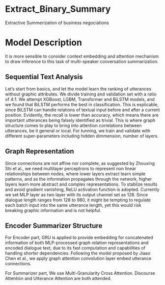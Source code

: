 # Extract_Binary_Summary
Extractive Summerization of business negociations
# Model Description
It is more sensible to consider context embedding and attention mechanism
to draw inference to this task of multi-speaker conversation summarization.
## Sequential Text Analysis
Let’s start from basics, and let the model learn the ranking of utterances without graphic attributes.
We divide training and validation set with a ratio of 4:1. We attempt XGBoost, LGBM, Transformer
and BiLSTM models, and we found that BiLSTM performs the best in classification. This is explicable,
since BiLSTM can handle relations of textual input before and after a current position.
Evidently, the recall is lower than accuracy, which means there are important utterances being
falsely identified as trivial. This is where graph structure comes to play to bring into attention correlations between utterances, be it general or local. For tunning, we train and validate with different
super-parameters including hidden dimmension, number of layers.
## Graph Representation
Since connections are not affine nor complete, as suggested by Zhouxing Shi et al., we need multilayer
perceptrons to represent non linear relationships between nodes, where lower layers extract learn simple
patterns, and as the information propagates through the network, higher layers learn more abstract and
complex representations. To stablize results and avoid gradient vanishing, ReLU activation function is
adopted. Currently we set MLP layer as two layer with its output channel set as 128. Since dialogue
length ranges from 128 to 980, it might be tempting to regulate each batch input into the same
utterance length, yet this would risk breaking graphic information and is not helpful.
## Encoder Summarizer Structure
For Encoder part, GRU is applied to provide embedding for concatenated information of both MLP-processed graph relation representations and encoded dialogue text, due to its fast computation and capabilities of handling
shorter dependencies. Following the model proposed by Jiaao Chen et al., we apply graph attention convolution layer embed utterance connections. 

For Summarizer part, We use Multi-Granularity Cross Attention. Discourse Attention and Utterance Attention are both attended.

